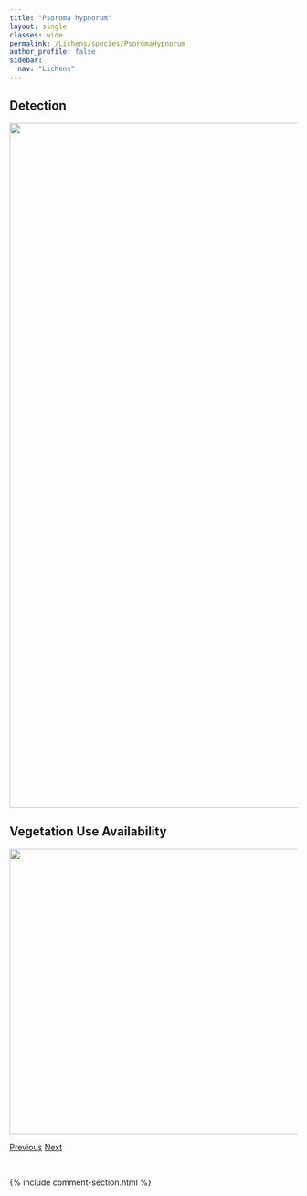 ```yaml
---
title: "Psoroma hypnorum"
layout: single
classes: wide
permalink: /Lichens/species/PsoromaHypnorum
author_profile: false
sidebar:
  nav: "Lichens"
---
```


<h2>Detection</h2>

<a href="https://drive.google.com/uc?export=view&id=1BZMsr5bVax4wa87CDeH0PqJ0s4cBMzvP">
<img src="https://drive.google.com/uc?export=view&id=1BZMsr5bVax4wa87CDeH0PqJ0s4cBMzvP" height = "1200" width = "800">
</a>


<h2>Vegetation Use Availability</h2>

<a href="https://drive.google.com/uc?export=view&id=1w_hRirydTJ5O8ReOqwDO2nGDtndZHWT0">
<img src="https://drive.google.com/uc?export=view&id=1w_hRirydTJ5O8ReOqwDO2nGDtndZHWT0" height = "500" width = "1000">
</a>


<a href="/DevelopmentWebsite/Lichens/species/PsoraHimalayana" class="pagination--pager" title="Psora himalayana">Previous</a> <a href="/DevelopmentWebsite/Lichens/species/PsoromaTenue" class="pagination--pager" title="Psoroma tenue">Next</a>

<p>&nbsp;</p>

{% include comment-section.html %}
